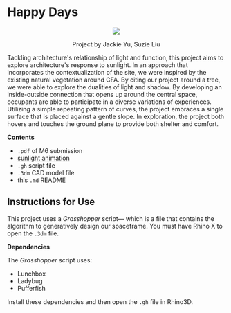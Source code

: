 # Happy Days

<p align="center">
    <img src="https://user-images.githubusercontent.com/104549030/165808573-58c435e7-2e37-460c-b5e8-a2c837a19906.png" />
    <p align="center">Project by Jackie Yu, Suzie Liu</p>
</p>

Tackling architecture's relationship of light and function, this project aims to explore architecture's response to sunlight. In an approach that incorporates the contextualization of the site, we were inspired by the existing natural vegetation around CFA. 
By citing our project around a tree, we were able to explore the dualities of light and shadow. By developing an inside-outside connection that opens up around the central space, occupants are able to participate in a diverse variations of experiences. Utilizing a simple repeating pattern of curves, the project embraces a single surface that is placed against a gentle slope. In exploration, the project both hovers and touches the ground plane to provide both shelter and comfort. 

**Contents**

- `.pdf` of M6 submission
- [sunlight animation](https://drive.google.com/file/d/1XCOiYM1YxmKxSgOYt2PaYzGYodKo0Yvl/view?usp=sharing)
- `.gh` script file
- `.3dm` CAD model file
- this `.md` README

## Instructions for Use

This project uses a _Grasshopper_ script&mdash; which is a file that contains the algorithm to generatively design our spaceframe. You must have Rhino X to open the `.3dm` file.

**Dependencies**

The _Grasshopper_ script uses:
  - Lunchbox
  - Ladybug
  - Pufferfish

Install these dependencies and then open the `.gh` file in Rhino3D.

